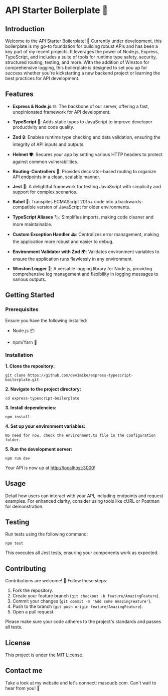 
# API Starter Boilerplate 🚀

  

## Introduction

  

Welcome to the API Starter Boilerplate! 🌟 Currently under development, this boilerplate is my go-to foundation for building robust APIs and has been a key part of my recent projects. It leverages the power of Node.js, Express, TypeScript, and includes a suite of tools for runtime type safety, security, structured routing, testing, and more. With the addition of Winston for comprehensive logging, this boilerplate is designed to set you up for success whether you're kickstarting a new backend project or learning the best practices for API development.

  

## Features

  

-  **Express & Node.js** 🌐: The backbone of our server, offering a fast, unopinionated framework for API development.

-  **TypeScript** 📘: Adds static types to JavaScript to improve developer productivity and code quality.

-  **Zod** 🔒: Enables runtime type checking and data validation, ensuring the integrity of API inputs and outputs.

-  **Helmet** 🛡️: Secures your app by setting various HTTP headers to protect against common vulnerabilities.

-  **Routing-Controllers** 🚦: Provides decorator-based routing to organize API endpoints in a clean, scalable manner.

-  **Jest** 🧪: A delightful framework for testing JavaScript with simplicity and support for complex scenarios.

-  **Babel** 🐠: Transpiles ECMAScript 2015+ code into a backwards-compatible version of JavaScript for older environments.

-  **TypeScript Aliases** 🏷️: Simplifies imports, making code cleaner and more maintainable.

-  **Custom Exception Handler** 🚑: Centralizes error management, making the application more robust and easier to debug.

-  **Environment Validator with Zod** 🌍: Validates environment variables to ensure the application runs flawlessly in any environment.

-  **Winston Logger** 📝: A versatile logging library for Node.js, providing comprehensive log management and flexibility in logging messages to various outputs.

  

## Getting Started

  

### Prerequisites

  

Ensure you have the following installed:

  

- Node.js 📦

- npm/Yarn 🧶

  

### Installation

  

**1. Clone the repository:**

    git clone https://github.com/dev3mike/express-typescript-boilerplate.git
 

**2. Navigate to the project directory:**

    cd express-typescript-boilerplate

**3. Install dependencies:**

    npm install

**4. Set up your environment variables:**

    No need for now, check the environment.ts file in the configuration folder.

**5. Run the development server:**

    npm run dev

  
Your API is now up at [http://localhost:3000](http://localhost:3000)!


## Usage

Detail how users can interact with your API, including endpoints and request examples. For enhanced clarity, consider using tools like cURL or Postman for demonstration.


## Testing

Run tests using the following command:

    npm test

This executes all Jest tests, ensuring your components work as expected.

  
## Contributing

Contributions are welcome! 🙌 Follow these steps:

1. Fork the repository.
2. Create your feature branch (`git checkout -b feature/AmazingFeature`).
3. Commit your changes (`git commit -m 'Add some AmazingFeature'`).
4. Push to the branch (`git push origin feature/AmazingFeature`).
5. Open a pull request.

Please make sure your code adheres to the project's standards and passes all tests.


## License
This project is under the MIT License.

## Contact me
Take a look at my website and let's connect: masoudb.com. Can't wait to hear from you! 🌟